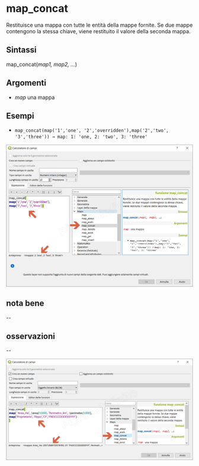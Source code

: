 # map_concat

Restituisce una mappa con tutte le entità della mappe fornite. Se due mappe contengono la stessa chiave, viene restituito il valore della seconda mappa.

## Sintassi

map_concat(_map1, map2, …_)

## Argomenti

* _map_ una mappa

## Esempi

* `map_concat(map('1','one', '2','overridden'),map('2','two', '3','three')) → map: 1: 'one, 2: 'two', 3: 'three'`

![](../../img/maps/map_concat/map_concat1.png)

## nota bene

--

## osservazioni

--

![](../../img/maps/map_concat/map_concat2.png)